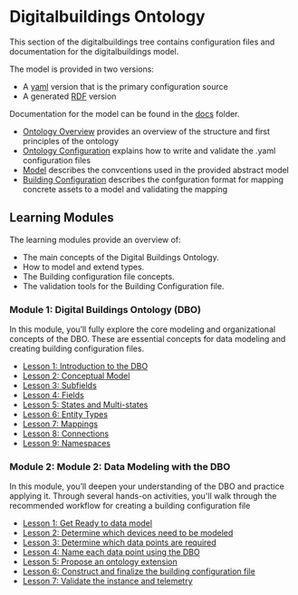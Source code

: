 # Digitalbuildings Ontology

This section of the digitalbuildings tree contains configuration files and documentation for the digitalbuildings model. 

The model is provided in two versions: 
*    A [yaml](/ontology/yaml/README.md) version that is the primary configuration source
*    A generated [RDF](/ontology/rdf/README.md) version

Documentation for the model can be found in the [docs](docs/) folder.  
*   [Ontology Overview](/ontology/docs/ontology.md) provides an overview of the structure and first principles of the ontology
*   [Ontology Configuration](/ontology/docs/ontology_config.md) explains how to write and validate the .yaml configuration files
*   [Model](/ontology/docs/model.md) describes the convcentions used in the provided abstract model
*   [Building Configuration](/ontology/docs/building_config.md) describes the confguration format for mapping concrete assets to a model and 
validating the mapping

## Learning Modules
The learning modules provide an overview of:
* The main concepts of the Digital Buildings Ontology.
* How to model and extend types.
* The Building configuration file concepts.
* The validation tools for the Building Configuration file.

### Module 1: Digital Buildings Ontology (DBO)
In this module, you’ll fully explore the core modeling and organizational concepts of the DBO. These are essential concepts for data modeling and creating building configuration files.


* [Lesson 1: Introduction to the DBO](./docs/learning/Module_1_Lesson_1_Introduction_to_the_DBO.pdf)
* [Lesson 2: Conceptual Model](./docs/learning/Module_1_Lesson_2_Conceptual_model.pdf)
* [Lesson 3: Subfields](./docs/learning/Module_1_Lesson_3_Subfields.pdf)
* [Lesson 4: Fields](./docs/learning/Module_1_Lesson_4_Fields.pdf)
* [Lesson 5: States and Multi-states](./docs/learning/Module_1_Lesson_5_States_and_multistates.pdf)
* [Lesson 6: Entity Types](./docs/learning/Module_1_Lesson_6_Entity_types.pdf)
* [Lesson 7: Mappings](./docs/learning/Module_1_Lesson_7_Mappings.pdf)
* [Lesson 8: Connections](./docs/learning/Module_1_Lesson_8_Connections.pdf)
* [Lesson 9: Namespaces](./docs/learning/Module_1_Lesson_9_Namespaces.pdf)


### Module 2: Module 2: Data Modeling with the DBO

In this module, you’ll deepen your understanding of the DBO and practice applying it. Through several hands-on activities, you'll walk through the recommended workflow for creating a building configuration file


* [Lesson 1: Get Ready to data model](./docs/learning/Module_2_Lesson_1_Get_ready_to_data_model.pdf)
* [Lesson 2: Determine which devices need to be modeled](./docs/learning/Module_2_Lesson_2_Determine_which_devices_need_to_be_modeled.pdf)
* [Lesson 3: Determine which data points are required](./docs/learning/Module_2_Lesson_3_Determine_which_data_points_are_required.pdf)
* [Lesson 4: Name each data point using the DBO](./docs/learning/Module_2_Lesson_4_Name_each_data_point_using_the_DBO.pdf)
* [Lesson 5: Propose an ontology extension](./docs/learning/Module_2_Lesson_5_Propose_an_ontology_extension.pdf)
* [Lesson 6: Construct and finalize the building configuration file](./docs/learning/Module_2_Lesson_6_Construct_and_finalize_the_building_configuration_file.pdf)
* [Lesson 7: Validate the instance and telemetry](./docs/learning/Module_2_Lesson_7_Validate_the_instance_and_telemetry.pdf)
